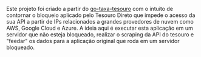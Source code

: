 Este projeto foi criado a partir do [go-taxa-tesouro](https://github.com/gabrielgasp/go-taxa-tesouro) com o intuito de contornar o bloqueio aplicado pelo Tesouro Direto que impede o acesso da sua API a partir de IPs relacionados a grandes provedores de nuvem como AWS, Google Cloud e Azure. A ideia aqui é executar esta aplicação em um servidor que não esteja bloqueado, realizar o scraping da API do tesouro e "feedar" os dados para a aplicação original que roda em um servidor bloqueado.